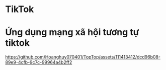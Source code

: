 # TikTok
# Ứng dụng mạng xã hội tương tự tiktok 
https://github.com/Hoanghuy070401/TopTop/assets/111413412/dcd96b08-89e9-4cfb-9c7c-99964a4b2ff2
